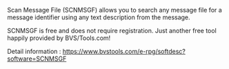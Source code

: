 Scan Message File (SCNMSGF) allows you to search any message file for a message identifier using any text description from the message.

SCNMSGF is free and does not require registration. Just another free tool happily provided by BVS/Tools.com!

Detail information : https://www.bvstools.com/e-rpg/softdesc?software=SCNMSGF
